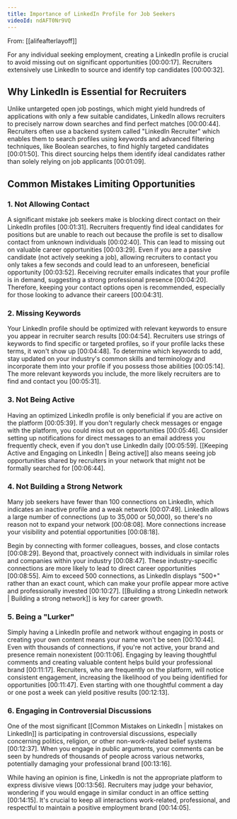 ```yaml
---
title: Importance of LinkedIn Profile for Job Seekers
videoId: ndAFT0Nr9VQ
---
```


From: [[alifeafterlayoff]] <br/> 

For any individual seeking employment, creating a LinkedIn profile is crucial to avoid missing out on significant opportunities <a class="yt-timestamp" data-t="00:00:17">[00:00:17]</a>. Recruiters extensively use LinkedIn to source and identify top candidates <a class="yt-timestamp" data-t="00:00:32">[00:00:32]</a>.

## Why LinkedIn is Essential for Recruiters
Unlike untargeted open job postings, which might yield hundreds of applications with only a few suitable candidates, LinkedIn allows recruiters to precisely narrow down searches and find perfect matches <a class="yt-timestamp" data-t="00:00:44">[00:00:44]</a>. Recruiters often use a backend system called "LinkedIn Recruiter" which enables them to search profiles using keywords and advanced filtering techniques, like Boolean searches, to find highly targeted candidates <a class="yt-timestamp" data-t="00:01:50">[00:01:50]</a>. This direct sourcing helps them identify ideal candidates rather than solely relying on job applicants <a class="yt-timestamp" data-t="00:01:09">[00:01:09]</a>.

## Common Mistakes Limiting Opportunities

### 1. Not Allowing Contact
A significant mistake job seekers make is blocking direct contact on their LinkedIn profiles <a class="yt-timestamp" data-t="00:01:31">[00:01:31]</a>. Recruiters frequently find ideal candidates for positions but are unable to reach out because the profile is set to disallow contact from unknown individuals <a class="yt-timestamp" data-t="00:02:40">[00:02:40]</a>. This can lead to missing out on valuable career opportunities <a class="yt-timestamp" data-t="00:03:29">[00:03:29]</a>. Even if you are a passive candidate (not actively seeking a job), allowing recruiters to contact you only takes a few seconds and could lead to an unforeseen, beneficial opportunity <a class="yt-timestamp" data-t="00:03:52">[00:03:52]</a>. Receiving recruiter emails indicates that your profile is in demand, suggesting a strong professional presence <a class="yt-timestamp" data-t="00:04:20">[00:04:20]</a>. Therefore, keeping your contact options open is recommended, especially for those looking to advance their careers <a class="yt-timestamp" data-t="00:04:31">[00:04:31]</a>.

### 2. Missing Keywords
Your LinkedIn profile should be optimized with relevant keywords to ensure you appear in recruiter search results <a class="yt-timestamp" data-t="00:04:54">[00:04:54]</a>. Recruiters use strings of keywords to find specific or targeted profiles, so if your profile lacks these terms, it won't show up <a class="yt-timestamp" data-t="00:04:48">[00:04:48]</a>. To determine which keywords to add, stay updated on your industry's common skills and terminology and incorporate them into your profile if you possess those abilities <a class="yt-timestamp" data-t="00:05:14">[00:05:14]</a>. The more relevant keywords you include, the more likely recruiters are to find and contact you <a class="yt-timestamp" data-t="00:05:31">[00:05:31]</a>.

### 3. Not Being Active
Having an optimized LinkedIn profile is only beneficial if you are active on the platform <a class="yt-timestamp" data-t="00:05:39">[00:05:39]</a>. If you don't regularly check messages or engage with the platform, you could miss out on opportunities <a class="yt-timestamp" data-t="00:05:46">[00:05:46]</a>. Consider setting up notifications for direct messages to an email address you frequently check, even if you don't use LinkedIn daily <a class="yt-timestamp" data-t="00:05:59">[00:05:59]</a>. [[Keeping Active and Engaging on LinkedIn | Being active]] also means seeing job opportunities shared by recruiters in your network that might not be formally searched for <a class="yt-timestamp" data-t="00:06:44">[00:06:44]</a>.

### 4. Not Building a Strong Network
Many job seekers have fewer than 100 connections on LinkedIn, which indicates an inactive profile and a weak network <a class="yt-timestamp" data-t="00:07:49">[00:07:49]</a>. LinkedIn allows a large number of connections (up to 35,000 or 50,000), so there's no reason not to expand your network <a class="yt-timestamp" data-t="00:08:08">[00:08:08]</a>. More connections increase your visibility and potential opportunities <a class="yt-timestamp" data-t="00:08:18">[00:08:18]</a>.

Begin by connecting with former colleagues, bosses, and close contacts <a class="yt-timestamp" data-t="00:08:29">[00:08:29]</a>. Beyond that, proactively connect with individuals in similar roles and companies within your industry <a class="yt-timestamp" data-t="00:08:47">[00:08:47]</a>. These industry-specific connections are more likely to lead to direct career opportunities <a class="yt-timestamp" data-t="00:08:55">[00:08:55]</a>. Aim to exceed 500 connections, as LinkedIn displays "500+" rather than an exact count, which can make your profile appear more active and professionally invested <a class="yt-timestamp" data-t="00:10:27">[00:10:27]</a>. [[Building a strong LinkedIn network | Building a strong network]] is key for career growth.

### 5. Being a "Lurker"
Simply having a LinkedIn profile and network without engaging in posts or creating your own content means your name won't be seen <a class="yt-timestamp" data-t="00:10:44">[00:10:44]</a>. Even with thousands of connections, if you're not active, your brand and presence remain nonexistent <a class="yt-timestamp" data-t="00:11:06">[00:11:06]</a>. Engaging by leaving thoughtful comments and creating valuable content helps build your professional brand <a class="yt-timestamp" data-t="00:11:17">[00:11:17]</a>. Recruiters, who are frequently on the platform, will notice consistent engagement, increasing the likelihood of you being identified for opportunities <a class="yt-timestamp" data-t="00:11:47">[00:11:47]</a>. Even starting with one thoughtful comment a day or one post a week can yield positive results <a class="yt-timestamp" data-t="00:12:13">[00:12:13]</a>.

### 6. Engaging in Controversial Discussions
One of the most significant [[Common Mistakes on LinkedIn | mistakes on LinkedIn]] is participating in controversial discussions, especially concerning politics, religion, or other non-work-related belief systems <a class="yt-timestamp" data-t="00:12:37">[00:12:37]</a>. When you engage in public arguments, your comments can be seen by hundreds of thousands of people across various networks, potentially damaging your professional brand <a class="yt-timestamp" data-t="00:13:16">[00:13:16]</a>.

While having an opinion is fine, LinkedIn is not the appropriate platform to express divisive views <a class="yt-timestamp" data-t="00:13:56">[00:13:56]</a>. Recruiters may judge your behavior, wondering if you would engage in similar conduct in an office setting <a class="yt-timestamp" data-t="00:14:15">[00:14:15]</a>. It's crucial to keep all interactions work-related, professional, and respectful to maintain a positive employment brand <a class="yt-timestamp" data-t="00:14:05">[00:14:05]</a>.